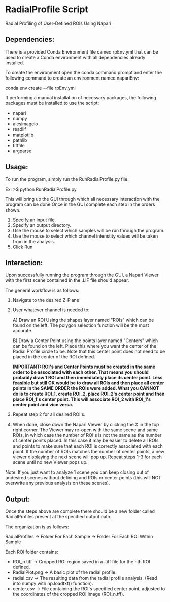 # RadialProfile Script

Radial Profiling of User-Defined ROIs Using Napari

## Dependencies:
There is a provided Conda Environment file camed rpEnv.yml that can be used to create a Conda environment with all dependencies already installed.

To create the environment open the conda command prompt and enter the following command to create an environment named napariEnv:

conda env create --file rpEnv.yml

If performing a manual installation of necessary packages, the following packages must be installed to use the script:
- napari
- numpy
- aicsimageio
- readlif
- matplotlib
- pathlib
- tifffile
- argparse

## Usage:
To run the program, simply run the RunRadialProfile.py file.

Ex: >$ python RunRadialProfile.py

This will bring up the GUI through which all necessary interaction with the program can be done Once in the GUI complete each step in the orders shown.

1. Specify an input file.
2. Specify an output directory.
3. Use the mouse to select which samples will be run through the program.
4. Use the mouse to select which channel intenstity values will be taken from in the analysis.
5. Click Run

## Interaction:
Upon successfully running the program through the GUI, a Napari Viewer with the first scene contained in the .LIF file should appear.

The general workflow is as follows:

1. Navigate to the desired Z-Plane

2. User whatever channel is needed to:

	A) Draw an ROI Using the shapes layer named "ROIs" which can be found on the left. The polygon selection function will be the most accurate.

	B) Draw a Center Point using the points layer named "Centers" which can be found on the left. Place this where you want the center of the Radial Profile circle to be.
	   Note that this center point does not need to be placed in the center of the ROI defined.

	**IMPORTANT: ROI's and Center Points must be created in the same order to be associated with each other. That means you should probably draw 1 ROI and then 
	immediately place its center point. Less feasible but still OK would be to draw all ROIs and then place all center points in the SAME ORDER the ROIs were added. 
	What you CANNOT do is to create ROI_1, create ROI_2, place ROI_2's center point and then place ROI_1's center point. This will associate ROI_2 with ROI_1's 
	center point and vice versa.**

3. Repeat step 2 for all desired ROI's.

4. When done, close down the Napari Viewer by clicking the X in the top right corner. The Viewer may re-open with the same scene and same ROIs, in which case the number of ROI's
is not the same as the number of center points placed. In this case it may be easier to delete all ROIs and points to make sure that each ROI is correctly associated with each point.
If the number of ROIs matches the number of center points, a new viewer displaying the next scene will pop up. Repeat steps 1-3 for each scene until no new Viewer pops up.

Note: If you just want to analyze 1 scene you can keep closing out of undesired scenes without defining and ROIs or center points (this will NOT overwrite any previous analysis on these scenes).

## Output:

Once the steps above are complete there should be a new folder called RadialProfiles present at the specified output path.

The organization is as follows:

RadialProfiles -> Folder For Each Sample -> Folder For Each ROI Within Sample

Each ROI folder contains:
- ROI_n.tiff -> Cropped ROI region saved in a .tiff file for the nth ROI defined.
- RadialPlot.png -> A basic plot of the radial profile.
- radial.csv -> The resulting data from the radial profile analysis. (Read into numpy with np.loadtxt() function).
- center.csv -> File containing the ROI's specified center point, adjusted to the coordinates of the cropped ROI image (ROI_n.tff).